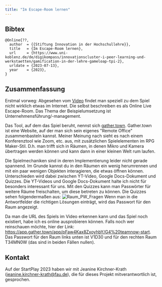 ```yaml
---
title: "Im Escape-Room lernen"
---
```


## Bibtex

```
@Online{??,
  author  = {{Stiftung Innovation in der Hochschullehre}},
  title   = {Im Escape-Room lernen},
  url     = {https://www.uni-koblenz.de/de/digikompass/innovationscluster-i-peer-learning-und-werkstaetten/gamification-in-der-lehre-gameloap-tpi-2},
  urldate = {2023-07-13},
  year    = {2023},
}
```

## Zusammenfassung 

Erstmal vorweg: Abgesehen vom [Video](https://www.youtube.com/watch?v=8MeKsCXZS-0) findet man speziell zu dem Spiel nicht wirklich etwas im Internet. Die selbst beschreiben es als Online Live Escape-Room. Das Thema der Beispielumsetzung ist Unternehmensführung/-management.

Das Tool, auf dem das Spiel beruht, nennst sich [gather.town](https://www.gather.town/features). Gather.town ist eine Website, auf der man sich sein eigenes "Remote Office" zusammenbasteln kannst. Meiner Meinung nach sieht es nach einem Konferenztool wie Zoom, etc. aus, mit zusätzlichen Spielelementen im RPG Maker-Stil. D.h. man trifft sich in Räumen, in denen Mikro und Kamera übertragen werden können und kann dann in einer kleinen Welt rum laufen.

Die Spielmechaniken sind in deren Implementierung leider nicht gerade spannend. Im Grunde kannst du in den Räumen ein wenig herumrennen und mit ein paar wenigen Objekten interagieren, die etwas öffnen können. Unterschieden wird dabei zwischen YT-Video, Google Docs-Dokument und Quizzes. Die YT-Videos und Google Docs-Dokument halte ich nicht für besonders interessant für uns. Mit den Quizzes kann man Passwörter für weitere Räume freischalten, um diese betreten zu können. Die Quizzes sehen folgendermaßen aus:
![Raum_PW_Fragen](https://user-images.githubusercontent.com/32961997/235739360-fed0cb50-f127-4e34-a253-be24c8df02e2.png)
Wenn man in die Antwortfelder die richtigen Lösungen einträgt, wird das Passwort für den Raum angezeigt.

Da man die URL des Spiels im Video erkennen kann und das Spiel noch existiert, habe ich es online ausprobieren können. Falls noch wer reinschauen möchte, hier der Link: https://app.gather.town/app/pFaw4Kax8ZxoyhbY/G4%20teamnow-start. Das Passwort für den Raum links unten ist V1D30 und für den rechten Raum T34MN0W (das sind in beiden Fällen nullen).

## Kontakt

Auf der StartPlay 2023 haben wir mit Jeanine Kirchner-Krath (jeanine.kirchner-krath@fau.de), die für dieses Projekt mitverantwortlich ist, gesprochen.